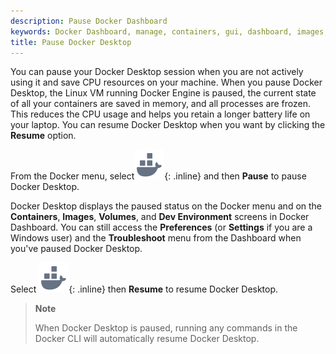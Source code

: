 ```yaml
---
description: Pause Docker Dashboard
keywords: Docker Dashboard, manage, containers, gui, dashboard, images, user manual
title: Pause Docker Desktop
---
```


You can pause your Docker Desktop session when you are not actively using it and save CPU resources on your machine. When you pause Docker Desktop, the Linux VM running Docker Engine is paused, the current state of all your containers are saved in memory, and all processes are frozen. This reduces the CPU usage and helps you retain a longer battery life on your laptop. You can resume Docker Desktop when you want by clicking the **Resume** option.

From the Docker menu, select![whale menu](../images/whale-x.svg){: .inline} and then **Pause** to pause Docker Desktop.

Docker Desktop displays the paused status on the Docker menu and on the  **Containers**, **Images**, **Volumes**, and **Dev Environment** screens in Docker Dashboard. You can still access the **Preferences** (or **Settings** if you are a Windows user) and the **Troubleshoot** menu from the Dashboard when you've paused Docker Desktop.

Select ![whale menu](../images/whale-x.svg){: .inline} then **Resume** to resume Docker Desktop.

> **Note**
>
> When Docker Desktop is paused, running any commands in the Docker CLI will automatically resume Docker Desktop.
